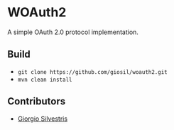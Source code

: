 # WOAuth2

A simple OAuth 2.0 protocol implementation.

## Build

- `git clone https://github.com/giosil/woauth2.git`
- `mvn clean install`

## Contributors

* [Giorgio Silvestris](https://github.com/giosil)
